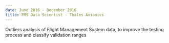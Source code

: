 ```yaml
---
date: June 2016 - December 2016
title: FMS Data Scientist - Thales Avionics
---
```


Outliers analysis of Flight Management System data, to improve the testing process and classify validation ranges
